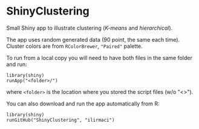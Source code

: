ShinyClustering
===============

Small Shiny app to illustrate clustering (*K-means* and *hierarchical*).

The app uses random generated data (90 point, the same each time). 
Cluster colors are from `RColorBrewer`, `"Paired"` palette.

To run from a local copy you will need to have both files in the same 
folder and run:
    
    library(shiny)
    runApp("<folder>/")
    
where `<folder>` is the location where you stored the script files (w/o "<>").

You can also download and run the app automatically from R:

    library(shiny)
    runGitHub("ShinyClustering", "ilirmaci")
